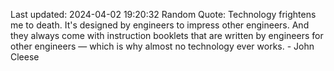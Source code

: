 Last updated: 2024-04-02 19:20:32
Random Quote: Technology frightens me to death. It's designed by engineers to impress other engineers. And they always come with instruction booklets that are written by engineers for other engineers — which is why almost no technology ever works. - John Cleese